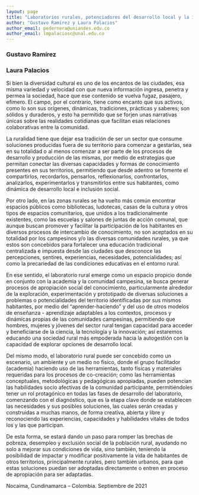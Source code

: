 ```yaml
---
layout: page
title: "Laboratorios rurales, potenciadores del desarrollo local y la inclusión social"
author: "Gustavo Ramírez y Laura Palacios"
author_email: pedernera@uniandes.edu.co
author_email: lmpalaciosc@unal.edu.co
---
```


### Gustavo Ramírez

[<i class="far fa-envelope"></i>](mailto:pedernera@uniandes.edu.co) 

### Laura Palacios

[<i class="far fa-envelope"></i>](lmpalaciosc@unal.edu.co)

Si bien la diversidad cultural es uno de los encantos de las ciudades, esa misma variedad y velocidad con que nueva información ingresa, penetra y permea la sociedad, hace que ese contenido se vuelva fugaz, pasajero, efímero. El campo, por el contrario, tiene como encanto que sus activos, como lo son sus orígenes, dinámicas, tradiciones, prácticas y saberes; son sólidos y duraderos, y esto ha permitido que se forjen unas narrativas únicas sobre las realidades cotidianas que facilitan esas relaciones colaborativas entre la comunidad. 

La ruralidad tiene que dejar esa tradición de ser un sector que consume soluciones producidas fuera de su territorio para comenzar a gestarlas, sea en su totalidad o al menos comenzar a ser parte de los procesos de desarrollo y producción de las mismas, por medio de estrategias que permitan conectar las diversas capacidades y formas de conocimiento presentes en sus territorios, permitiendo que desde adentro se fomente el compartirlos, recordarlos, pensarlos, reflexionarlos, confrontarlos, analizarlos, experimentarlos y transmitirlos entre sus habitantes, como dinámica de desarrollo local e inclusión social.

Por otro lado, en las zonas rurales se ha vuelto más común encontrar espacios públicos como bibliotecas, ludotecas, casas de la cultura y otros tipos de espacios comunitarios, que unidos a los tradicionalmente existentes, como las escuelas y salones de juntas de acción comunal, que aunque buscan promover y facilitar la participación de los habitantes en diversos procesos de intercambio de conocimiento, no son aceptados en su totalidad por los campesinos y/o las diversas comunidades rurales, ya que estos son concebidos para fortalecer una educación tradicional centralizada e impuesta desde las ciudades que desconoce las percepciones, sentires, experiencias, necesidades, potencialidades; así como la precariedad de las condiciones educativas en el entorno rural. 

En ese sentido, el laboratorio rural emerge como un espacio propicio donde en conjunto con la academia y la comunidad campesina, se busca generar procesos de apropiación social del conocimiento, particularmente alrededor de la exploración, experimentación y prototipado de diversas soluciones a problemas o potencialidades del territorio identificadas por sus mismos habitantes, por medio del “aprender-haciendo” y del uso de otros modelos de enseñanza - aprendizaje adaptables a los contextos, procesos y dinámicas propias de las comunidades campesinas, permitiendo que hombres, mujeres y jóvenes del sector rural tengan capacidad para acceder y beneficiarse de la ciencia, la tecnología y la innovación; así estaremos educando una sociedad rural más empoderada hacia la autogestión con la capacidad de explorar opciones de desarrollo local.

Del mismo modo, el laboratorio rural puede ser concebido como un escenario, un ambiente y un medio no físico, donde el grupo facilitador (academia) haciendo uso de las herramientas, tanto físicas y materiales requeridas para los procesos de co-creación; como las herramientas conceptuales, metodológicas y pedagógicas apropiadas, pueden potencian las habilidades socio afectivas de la comunidad participante, permitiéndoles tener un rol protagónico en todas las fases de desarrollo del laboratorio, comenzando con el diagnóstico, que es la etapa clave donde se establecen las necesidades y sus posibles soluciones, las cuales serán creadas y construidas a muchas manos, de forma creativa, abierta y libre y reconociendo las experiencias, capacidades y habilidades vitales de todos los y las que participan. 

De esta forma, se estará dando un paso para romper las brechas de pobreza, desempleo y exclusión social de la población rural, ayudando no solo a mejorar sus condiciones de vida, sino también, teniendo la posibilidad de impactar y modificar positivamente la vida de habitantes de otros territorios, principalmente rurales, pero también urbanos, para que estas soluciones puedan ser adoptadas directamente o entren en proceso de apropiación para ser adaptadas.

Nocaima, Cundinamarca – Colombia.
Septiembre de 2021
